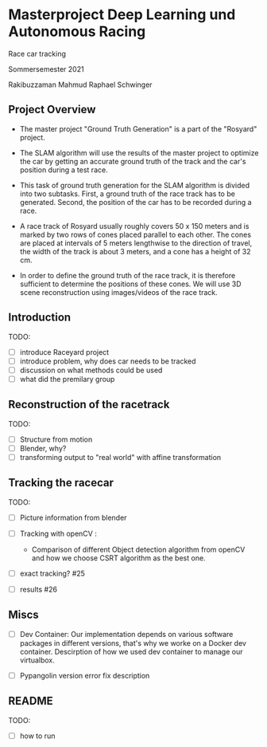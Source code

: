 # Masterproject Deep Learning und Autonomous Racing

Race car tracking

Sommersemester 2021

Rakibuzzaman Mahmud
Raphael Schwinger


## Project Overview



- The master project "Ground Truth Generation"  is a part of the "Rosyard" project. 

- The SLAM algorithm will use the results of the master project to optimize the car by getting an accurate ground truth of the track and the car's position during a test race.

- This task of ground truth generation for the SLAM algorithm is divided into two subtasks. First, a ground truth of the race track has to be generated.  Second, the position of the car has to be recorded during a race. 


- A race track of Rosyard usually roughly covers 50 x 150 meters and is marked by two rows of cones placed parallel to each other. The cones are placed at intervals of 5 meters lengthwise to the direction of travel, the width of the track is about 3 meters, and a cone has a height of 32 cm. 

- In order to define the ground truth of the race track, it is therefore sufficient to determine the positions of these cones. We will use  3D scene reconstruction using images/videos of the race track. 



## Introduction

TODO:
- [ ] introduce Raceyard project
- [ ] introduce problem, why does car needs to be tracked
- [ ] discussion on what methods could be used
- [ ] what did the premilary group

## Reconstruction of the racetrack

TODO:
- [ ] Structure from motion
- [ ] Blender, why?
- [ ] transforming output to "real world" with affine transformation

## Tracking the racecar

TODO:
- [ ] Picture information from blender
- [ ] Tracking with openCV :

    - Comparison of different Object detection algorithm from openCV and how we choose CSRT algorithm as the best one.
- [ ] exact tracking? #25
- [ ] results #26

## Miscs


* [ ] Dev Container: Our implementation depends on various software packages in different versions, that's why we worke on a Docker dev container. Descirption of how we used dev container to manage our virtualbox.

* [ ] Pypangolin version error fix description


## README

TODO:
* [ ] how to run

